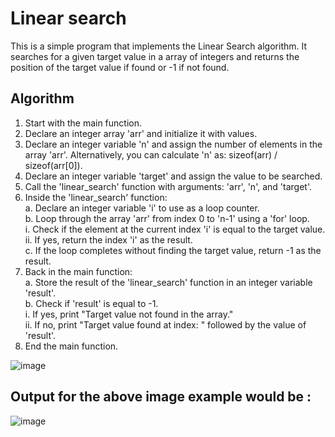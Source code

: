 # Linear search
This is a simple program that implements the Linear Search algorithm. It searches for a given target value in a array of integers and returns the position of the target value if found or -1 if not found.



## Algorithm

1. Start with the main function.
2. Declare an integer array 'arr' and initialize it with values.
3. Declare an integer variable 'n' and assign the number of elements in the array 'arr'.
   Alternatively, you can calculate 'n' as: sizeof(arr) / sizeof(arr[0]).
4. Declare an integer variable 'target' and assign the value to be searched.
5. Call the 'linear_search' function with arguments: 'arr', 'n', and 'target'.
6. Inside the 'linear_search' function:</br>
    a. Declare an integer variable 'i' to use as a loop counter.</br>
    b. Loop through the array 'arr' from index 0 to 'n-1' using a 'for' loop.</br>
       i. Check if the element at the current index 'i' is equal to the target value.</br>
       ii. If yes, return the index 'i' as the result.</br>
    c. If the loop completes without finding the target value, return -1 as the result.</br>
7. Back in the main function:</br>
    a. Store the result of the 'linear_search' function in an integer variable 'result'.</br>
    b. Check if 'result' is equal to -1.</br>
       i. If yes, print "Target value not found in the array."<br>
       ii. If no, print "Target value found at index: " followed by the value of 'result'.</br>
8. End the main function.


![image](https://user-images.githubusercontent.com/125560933/232513857-da07b0d4-42ca-441d-ab93-bbd9820852e1.png)

        
## Output for the above image example would be :

![image](https://user-images.githubusercontent.com/125560933/232521394-ac6e6534-31b9-4465-8459-6fccaad290f5.png)



